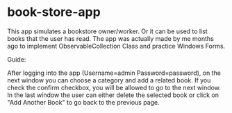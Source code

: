 # book-store-app

This app simulates a bookstore owner/worker. Or it can be used to list books that the user has read. 
The app was actually made by me months ago to implement ObservableCollection <T> Class and practice Windows Forms.

Guide:

After logging into the app (Username=admin Password=password), on the next window you can choose a category and add a related book. 
If you check the confirm checkbox, you will be allowed to go to the next window. 
In the last window the user can either delete the selected book or click on "Add Another Book" to go back to the previous page. 
